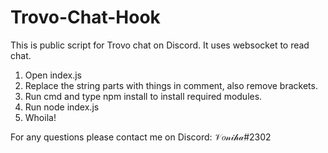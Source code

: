 # Trovo-Chat-Hook
This is public script for Trovo chat on Discord. It uses websocket to read chat.

1. Open index.js
2. Replace the string parts with things in comment, also remove brackets.
3. Run cmd and type npm install to install required modules.
4. Run node index.js
5. Whoila!

For any questions please contact me on Discord: 𝒱𝑜𝓃𝒾𝒽𝒶#2302
